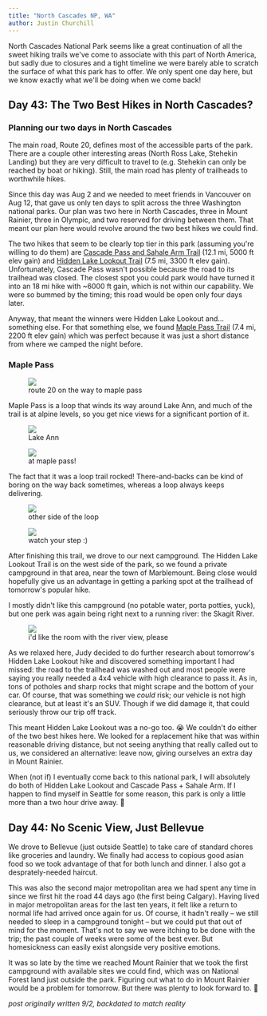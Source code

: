 ```yaml
---
title: "North Cascades NP, WA"
author: Justin Churchill
---
```

North Cascades National Park seems like a great continuation of all the sweet hiking trails we've come to associate with this part of North America, but sadly due to closures and a tight timeline we were barely able to scratch the surface of what this park has to offer. We only spent one day here, but we know exactly what we'll be doing when we come back!
<!--end_excerpt-->

## Day 43: The Two Best Hikes in North Cascades?
<!-- 8/2, maple pass -->

### Planning our two days in North Cascades

The main road, Route 20, defines most of the accessible parts of the park. There are a couple other interesting areas (North Ross Lake, Stehekin Landing) but they are very difficult to travel to (e.g. Stehekin can only be reached by boat or hiking). Still, the main road has plenty of trailheads to worthwhile hikes.

Since this day was Aug 2 and we needed to meet friends in Vancouver on Aug 12, that gave us only ten days to split across the three Washington national parks. Our plan was two here in North Cascades, three in Mount Rainier, three in Olympic, and two reserved for driving between them. That meant our plan here would revolve around the two best hikes we could find.

The two hikes that seem to be clearly top tier in this park (assuming you're willing to do them) are [Cascade Pass and Sahale Arm Trail](https://www.alltrails.com/trail/us/washington/cascade-pass-and-sahale-arm-trail--2) (12.1 mi, 5000 ft elev gain) and [Hidden Lake Lookout Trail](https://www.alltrails.com/trail/us/washington/hidden-lake-lookout-trail) (7.5 mi, 3300 ft elev gain). Unfortunately, Cascade Pass wasn't possible because the road to its trailhead was closed. The closest spot you could park would have turned it into an 18 mi hike with ~6000 ft gain, which is not within our capability. We were so bummed by the timing; this road would be open only four days later.

Anyway, that meant the winners were Hidden Lake Lookout and... something else. For that something else, we found [Maple Pass Trail](https://www.alltrails.com/trail/us/washington/maple-pass-trail) (7.4 mi, 2200 ft elev gain) which was perfect because it was just a short distance from where we camped the night before.

### Maple Pass

<!-- drive to maple pass -->
<figure>
    <img src="https://lh3.googleusercontent.com/pw/AL9nZEW0Iyzu811XXsHxKeYlCBYHXt-l0h6s1vwImzp3PZbSZ80lN3LyAF_vIgWGJ0SjMURFuBq5RPGm6g_osEYVsGallJmhx5foQ2IdUrl6JLa8-m2uk722bc2emdsXAbvjh2DTcU_wo11rhcbe_GAntuQxmA=w1862-h1396-no?authuser=0">
    <figcaption>route 20 on the way to maple pass</figcaption>
</figure>

Maple Pass is a loop that winds its way around Lake Ann, and much of the trail is at alpine levels, so you get nice views for a significant portion of it.

<!-- lake ann at maple pass -->
<figure>
    <img src="https://lh3.googleusercontent.com/pw/AL9nZEXoiwY5ICqy8H26N3QAoQuG4IKMvorVXrKMzLxEZ096hxkXPdyqlnqg5wp7cgOsGlDhNuyGoWmBoNRNcFc1WAtp7rB7QWiTfdHx1JAsW5DIzSzcyr1rkAaxBMljAkxhjiIm-_fn6jfOXPKGqfD_DxWmWA=w1862-h1396-no?authuser=0">
    <figcaption>Lake Ann</figcaption>
</figure>

<!-- smiling at pass peak with lake ann in view -->
<figure>
    <img src="https://lh3.googleusercontent.com/pw/AL9nZEXoXi_YEHeCmmh-B4inuohxPN6p2q093V8YMS4UaJJQf8mSCsZ3K3nhQi7W7OoNbFsEIWC7UWCOdTMjERdFhKAqK6o6yG6lSdxCA3jWL7C83mztbMFE-hcLMECeGqcrmpDRIWwb7eulslilLhDnzUmiPA=w1860-h1396-no?authuser=0">
    <figcaption>at maple pass!</figcaption>
</figure>

The fact that it was a loop trail rocked! There-and-backs can be kind of boring on the way back sometimes, whereas a loop always keeps delivering.

<!-- lake ann from the other side -->
<figure>
    <img src="https://lh3.googleusercontent.com/pw/AL9nZEUwZLG98aNYV7rQLb8z7P-8gmNWb7r0N5JQ-I8hUArASE_SNOAxSuhnEAiI4ciUtY6gjG73lcsnMQKRlWkFaP4Rz8hGuHC1QwPHHcSFTvdMfLBR-lhYqO7gGPtV27XZ8JgyRPf_4guOnPsO-FKZw7pmsA=w1862-h1396-no?authuser=0">
    <figcaption>other side of the loop</figcaption>
</figure>

<!-- judy at pass overlooking dropoff with view -->
<figure>
    <img src="https://lh3.googleusercontent.com/pw/AL9nZEUaDzRvPIMSF4gMny9Oould1qXje7EMvl-humA97dUiYjFQDWg9D2AvcLLHvL_duRt3yTJWGwMAP8oyun-9WqYDvbgtrIYozcOdzLYqbqEHpF-pTvtBP1PvxuyVPPtzJflJ0HzOf38HVjyYBd3ixhlpzw=w1862-h1396-no?authuser=0">
    <figcaption>watch your step :)</figcaption>
</figure>

After finishing this trail, we drove to our next campground. The Hidden Lake Lookout Trail is on the west side of the park, so we found a private campground in that area, near the town of Marblemount. Being close would hopefully give us an advantage in getting a parking spot at the trailhead of tomorrow's popular hike. 

I mostly didn't like this campground (no potable water, porta potties, yuck), but one perk was again being right next to a running river: the Skagit River.

<!-- chillin at marblemount campground with river -->
<figure>
    <img src="https://lh3.googleusercontent.com/pw/AL9nZEU80EKJybs4nKukLOSWbTc4z6HFRM4ieCtnOR_bshC1Eec-28czKAY6zV_GYzLY6U9BCuX1Bud1vmo-Ig5wmkGAi7pRVJDOeQSDaUztVY740ag7tZgAxbWOPd1yA5Sd4x7uEwX2dwoigZhDHKflC9AkGA=w1862-h1396-no?authuser=0">
    <figcaption>i'd like the room with the river view, please</figcaption>
</figure>

As we relaxed here, Judy decided to do further research about tomorrow's Hidden Lake Lookout hike and discovered something important I had missed: the road to the trailhead was washed out and most people were saying you really needed a 4x4 vehicle with high clearance to pass it. As in, tons of potholes and sharp rocks that might scrape and the bottom of your car. Of course, that was something we _could_ risk; our vehicle is not high clearance, but at least it's an SUV. Though if we did damage it, that could seriously throw our trip off track.

This meant Hidden Lake Lookout was a no-go too. 😭 We couldn't do either of the two best hikes here. We looked for a replacement hike that was within reasonable driving distance, but not seeing anything that really called out to us, we considered an alternative: leave now, giving ourselves an extra day in Mount Rainier.

When (not if) I eventually come back to this national park, I will absolutely do both of Hidden Lake Lookout and Cascade Pass + Sahale Arm. If I happen to find myself in Seattle for some reason, this park is only a little more than a two hour drive away. 🚐

## Day 44: No Scenic View, Just Bellevue
<!-- 8/3, seattle area -->

We drove to Bellevue (just outside Seattle) to take care of standard chores like groceries and laundry. We finally had access to copious good asian food so we took advantage of that for both lunch and dinner. I also got a desprately-needed haircut.

This was also the second major metropolitan area we had spent any time in since we first hit the road 44 days ago (the first being Calgary). Having lived in major metropolitan areas for the last ten years, it felt like a return to normal life had arrived once again for us. Of course, it hadn't really – we still needed to sleep in a campground tonight – but we could put that out of mind for the moment. That's not to say we were itching to be done with the trip; the past couple of weeks were some of the best ever. But homesickness can easily exist alongside very positive emotions.

It was so late by the time we reached Mount Rainier that we took the first campground with available sites we could find, which was on National Forest land just outside the park. Figuring out what to do in Mount Rainier would be a problem for tomorrow. But there was plenty to look forward to. 🙂


_post originally written 9/2, backdated to match reality_
